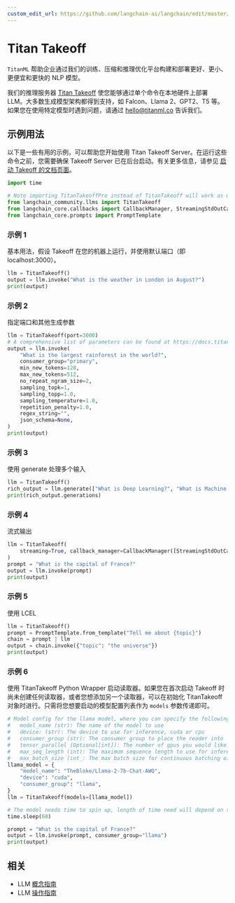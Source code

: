 ```yaml
---
custom_edit_url: https://github.com/langchain-ai/langchain/edit/master/docs/docs/integrations/llms/titan_takeoff.ipynb
---
```


# Titan Takeoff

`TitanML` 帮助企业通过我们的训练、压缩和推理优化平台构建和部署更好、更小、更便宜和更快的 NLP 模型。

我们的推理服务器 [Titan Takeoff](https://docs.titanml.co/docs/intro) 使您能够通过单个命令在本地硬件上部署 LLM。大多数生成模型架构都得到支持，如 Falcon、Llama 2、GPT2、T5 等。如果您在使用特定模型时遇到问题，请通过 hello@titanml.co 告诉我们。

## 示例用法
以下是一些有用的示例，可以帮助您开始使用 Titan Takeoff Server。在运行这些命令之前，您需要确保 Takeoff Server 已在后台启动。有关更多信息，请参见 [启动 Takeoff 的文档页面](https://docs.titanml.co/docs/Docs/launching/)。


```python
import time

# Note importing TitanTakeoffPro instead of TitanTakeoff will work as well both use same object under the hood
from langchain_community.llms import TitanTakeoff
from langchain_core.callbacks import CallbackManager, StreamingStdOutCallbackHandler
from langchain_core.prompts import PromptTemplate
```

### 示例 1

基本用法，假设 Takeoff 在您的机器上运行，并使用默认端口（即 localhost:3000）。

```python
llm = TitanTakeoff()
output = llm.invoke("What is the weather in London in August?")
print(output)
```

### 示例 2

指定端口和其他生成参数


```python
llm = TitanTakeoff(port=3000)
# A comprehensive list of parameters can be found at https://docs.titanml.co/docs/next/apis/Takeoff%20inference_REST_API/generate#request
output = llm.invoke(
    "What is the largest rainforest in the world?",
    consumer_group="primary",
    min_new_tokens=128,
    max_new_tokens=512,
    no_repeat_ngram_size=2,
    sampling_topk=1,
    sampling_topp=1.0,
    sampling_temperature=1.0,
    repetition_penalty=1.0,
    regex_string="",
    json_schema=None,
)
print(output)
```

### 示例 3

使用 generate 处理多个输入


```python
llm = TitanTakeoff()
rich_output = llm.generate(["What is Deep Learning?", "What is Machine Learning?"])
print(rich_output.generations)
```

### 示例 4

流式输出


```python
llm = TitanTakeoff(
    streaming=True, callback_manager=CallbackManager([StreamingStdOutCallbackHandler()])
)
prompt = "What is the capital of France?"
output = llm.invoke(prompt)
print(output)
```

### 示例 5

使用 LCEL


```python
llm = TitanTakeoff()
prompt = PromptTemplate.from_template("Tell me about {topic}")
chain = prompt | llm
output = chain.invoke({"topic": "the universe"})
print(output)
```

### 示例 6

使用 TitanTakeoff Python Wrapper 启动读取器。如果您在首次启动 Takeoff 时尚未创建任何读取器，或者您想添加另一个读取器，可以在初始化 TitanTakeoff 对象时进行。只需将您想要启动的模型配置列表作为 `models` 参数传递即可。

```python
# Model config for the llama model, where you can specify the following parameters:
#   model_name (str): The name of the model to use
#   device: (str): The device to use for inference, cuda or cpu
#   consumer_group (str): The consumer group to place the reader into
#   tensor_parallel (Optional[int]): The number of gpus you would like your model to be split across
#   max_seq_length (int): The maximum sequence length to use for inference, defaults to 512
#   max_batch_size (int_: The max batch size for continuous batching of requests
llama_model = {
    "model_name": "TheBloke/Llama-2-7b-Chat-AWQ",
    "device": "cuda",
    "consumer_group": "llama",
}
llm = TitanTakeoff(models=[llama_model])

# The model needs time to spin up, length of time need will depend on the size of model and your network connection speed
time.sleep(60)

prompt = "What is the capital of France?"
output = llm.invoke(prompt, consumer_group="llama")
print(output)
```

## 相关

- LLM [概念指南](/docs/concepts/#llms)
- LLM [操作指南](/docs/how_to/#llms)
